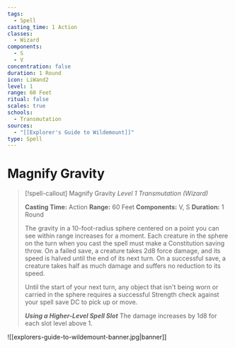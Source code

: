 ```yaml
---
tags:
  - Spell
casting_time: 1 Action
classes:
  - Wizard
components:
  - S
  - V
concentration: false
duration: 1 Round
icon: LiWand2
level: 1
range: 60 Feet
ritual: false
scales: true
schools:
  - Transmutation
sources:
  - "[[Explorer's Guide to Wildemount]]"
type: Spell
---
```


# Magnify Gravity

>[!spell-callout] Magnify Gravity
>_Level 1 Transmutation (Wizard)_
>
>**Casting Time:** Action
>**Range:** 60 Feet
>**Components:** V, S
>**Duration:** 1 Round
>
>The gravity in a 10-foot-radius sphere centered on a point you can see within range increases for a moment. Each creature in the sphere on the turn when you cast the spell must make a Constitution saving throw. On a failed save, a creature takes 2d8 force damage, and its speed is halved until the end of its next turn. On a successful save, a creature takes half as much damage and suffers no reduction to its speed.
>
>Until the start of your next turn, any object that isn't being worn or carried in the sphere requires a successful Strength check against your spell save DC to pick up or move.
>
>**_Using a Higher-Level Spell Slot_** The damage increases by 1d8 for each slot level above 1.

![[explorers-guide-to-wildemount-banner.jpg|banner]]
